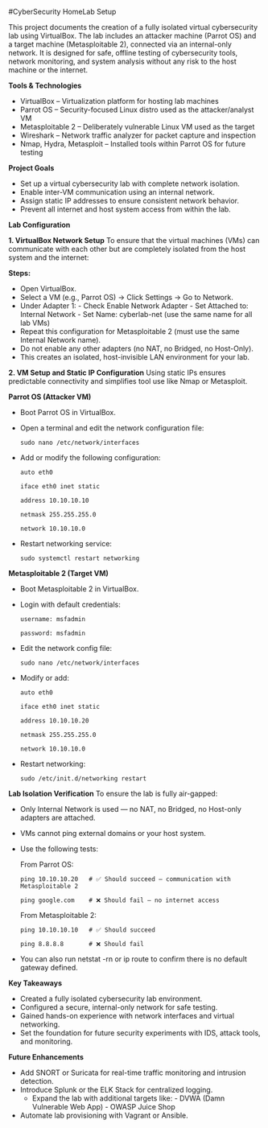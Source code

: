 #CyberSecurity HomeLab Setup

This project documents the creation of a fully isolated virtual cybersecurity lab using VirtualBox. The lab includes an attacker machine (Parrot OS) and a target machine (Metasploitable 2), connected via an internal-only network. It is designed for safe, offline testing of cybersecurity tools, network monitoring, and system analysis without any risk to the host machine or the internet.


**Tools & Technologies**

- VirtualBox – Virtualization platform for hosting lab machines
- Parrot OS – Security-focused Linux distro used as the attacker/analyst VM
- Metasploitable 2 – Deliberately vulnerable Linux VM used as the target
- Wireshark – Network traffic analyzer for packet capture and inspection
- Nmap, Hydra, Metasploit – Installed tools within Parrot OS for future testing


**Project Goals**

- Set up a virtual cybersecurity lab with complete network isolation.
- Enable inter-VM communication using an internal network.
- Assign static IP addresses to ensure consistent network behavior.
- Prevent all internet and host system access from within the lab.


**Lab Configuration**

**1. VirtualBox Network Setup**
To ensure that the virtual machines (VMs) can communicate with each other but are completely isolated from the host system and the internet:

**Steps:**
- Open VirtualBox.
- Select a VM (e.g., Parrot OS) → Click Settings → Go to Network.
- Under Adapter 1:
      - Check Enable Network Adapter
      - Set Attached to: Internal Network
      - Set Name: cyberlab-net (use the same name for all lab VMs)
- Repeat this configuration for Metasploitable 2 (must use the same Internal Network name).
- Do not enable any other adapters (no NAT, no Bridged, no Host-Only).
- This creates an isolated, host-invisible LAN environment for your lab.


**2. VM Setup and Static IP Configuration**
Using static IPs ensures predictable connectivity and simplifies tool use like Nmap or Metasploit.

**Parrot OS (Attacker VM)**
- Boot Parrot OS in VirtualBox.
- Open a terminal and edit the network configuration file:
  
     `sudo nano /etc/network/interfaces`
- Add or modify the following configuration:
  
     `auto eth0`
  
     `iface eth0 inet static`

     `address 10.10.10.10`

     `netmask 255.255.255.0`

     `network 10.10.10.0`

- Restart networking service:
  
     `sudo systemctl restart networking`

 **Metasploitable 2 (Target VM)**
- Boot Metasploitable 2 in VirtualBox.
- Login with default credentials:

     `username: msfadmin`
  
     `password: msfadmin`
  
- Edit the network config file:
  
     `sudo nano /etc/network/interfaces`
  
- Modify or add:
  
     `auto eth0`

     `iface eth0 inet static`

     `address 10.10.10.20`

     `netmask 255.255.255.0`

     `network 10.10.10.0`
  
- Restart networking:
  
     `sudo /etc/init.d/networking restart`


**Lab Isolation Verification**
To ensure the lab is fully air-gapped:
- Only Internal Network is used — no NAT, no Bridged, no Host-only adapters are attached.
- VMs cannot ping external domains or your host system.
- Use the following tests:
  
     From Parrot OS:
  
     `ping 10.10.10.20   # ✅ Should succeed – communication with Metasploitable 2`

     `ping google.com    # ❌ Should fail – no internet access`
  
     From Metasploitable 2:
  
     `ping 10.10.10.10   # ✅ Should succeed`

     `ping 8.8.8.8       # ❌ Should fail`
  
- You can also run netstat -rn or ip route to confirm there is no default gateway defined.


**Key Takeaways**
- Created a fully isolated cybersecurity lab environment.
- Configured a secure, internal-only network for safe testing.
- Gained hands-on experience with network interfaces and virtual networking.
- Set the foundation for future security experiments with IDS, attack tools, and monitoring.


**Future Enhancements**
- Add SNORT or Suricata for real-time traffic monitoring and intrusion detection.
- Introduce Splunk or the ELK Stack for centralized logging.
     - Expand the lab with additional targets like:
            - DVWA (Damn Vulnerable Web App)
            - OWASP Juice Shop
- Automate lab provisioning with Vagrant or Ansible.
